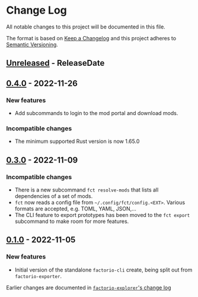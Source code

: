 # Change Log

All notable changes to this project will be documented in this file.

The format is based on [Keep a Changelog](http://keepachangelog.com/)
and this project adheres to [Semantic Versioning](http://semver.org/).

<!-- next-header -->
## [Unreleased] - ReleaseDate

## [0.4.0] - 2022-11-26

### New features

- Add subcommands to login to the mod portal and download mods.

### Incompatible changes

- The minimum supported Rust version is now 1.65.0

## [0.3.0] - 2022-11-09

### Incompatible changes

- There is a new subcommand `fct resolve-mods` that lists all dependencies of a
  set of mods.
- `fct` now reads a config file from `~/.config/fct/config.<EXT>`. Various formats are
  accepted, e.g. TOML, YAML, JSON,...
- The CLI feature to export prototypes has been moved to the `fct export`
  subcommand to make room for more features.

## [0.1.0] - 2022-11-05

### New features

- Initial version of the standalone `factorio-cli` create, being split out from
  `factorio-exporter`.

Earlier changes are documented in [`factorio-explorer`'s change log](../factorio-exporter/CHANGELOG.md)

<!-- next-url -->
[Unreleased]: https://github.com/MForster/factorio-rust-tools/compare/factorio-cli-v0.4.0...HEAD
[0.4.0]: https://github.com/MForster/factorio-rust-tools/compare/factorio-cli-v0.3.0...factorio-cli-v0.4.0
[0.3.0]: https://github.com/MForster/factorio-rust-tools/compare/factorio-cli-v0.2.0...factorio-cli-v0.3.0
[0.1.0]: https://github.com/MForster/factorio-rust-tools/compare/v0.5.1...factorio-cli-v0.1.0
